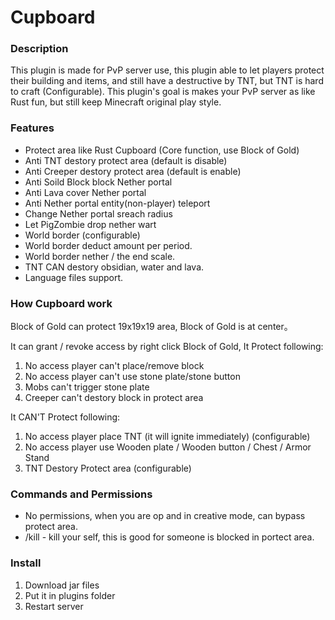 # Cupboard
### Description
This plugin is made for PvP server use, this plugin able to let players protect their building and items,
and still have a destructive by TNT, but TNT is hard to craft (Configurable).
This plugin's goal is makes your PvP server as like Rust fun,
but still keep Minecraft original play style.

### Features
* Protect area like Rust Cupboard (Core function, use Block of Gold)
* Anti TNT destory protect area (default is disable)
* Anti Creeper destory protect area (default is enable)
* Anti Soild Block block Nether portal
* Anti Lava cover Nether portal
* Anti Nether portal entity(non-player) teleport
* Change Nether portal sreach radius
* Let PigZombie drop nether wart
* World border (configurable)
* World border deduct amount per period.
* World border nether / the end scale.
* TNT CAN destory obsidian, water and lava.
* Language files support.

### How Cupboard work

Block of Gold can protect 19x19x19 area, Block of Gold is at center。

It can grant / revoke access by right click Block of Gold, It Protect following:

1. No access player can't place/remove block
2. No access player can't use stone plate/stone button
3. Mobs can't trigger stone plate
4. Creeper can't destory block in protect area

It CAN'T Protect following:

1. No access player place TNT (it will ignite immediately) (configurable)
2. No access player use Wooden plate / Wooden button / Chest / Armor Stand
3. TNT Destory Protect area (configurable)

### Commands and Permissions
* No permissions, when you are op and in creative mode, can bypass protect area.
* /kill - kill your self, this is good for someone is blocked in portect area.

### Install
1. Download jar files
2. Put it in plugins folder
3. Restart server
